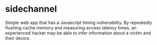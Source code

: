 # sidechannel
Simple web app that has a Javascript timing vulnerability. By repeatedly flushing cache memory and measuring 
access latency times, an experienced hacker may be able to infer information about a victim and their device.
